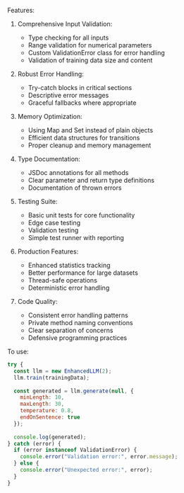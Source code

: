 Features:

1. Comprehensive Input Validation:
   - Type checking for all inputs
   - Range validation for numerical parameters
   - Custom ValidationError class for error handling
   - Validation of training data size and content

2. Robust Error Handling:
   - Try-catch blocks in critical sections
   - Descriptive error messages
   - Graceful fallbacks where appropriate

3. Memory Optimization:
   - Using Map and Set instead of plain objects
   - Efficient data structures for transitions
   - Proper cleanup and memory management

4. Type Documentation:
   - JSDoc annotations for all methods
   - Clear parameter and return type definitions
   - Documentation of thrown errors

5. Testing Suite:
   - Basic unit tests for core functionality
   - Edge case testing
   - Validation testing
   - Simple test runner with reporting

6. Production Features:
   - Enhanced statistics tracking
   - Better performance for large datasets
   - Thread-safe operations
   - Deterministic error handling

7. Code Quality:
   - Consistent error handling patterns
   - Private method naming conventions
   - Clear separation of concerns
   - Defensive programming practices

To use:

```javascript
try {
  const llm = new EnhancedLLM(2);
  llm.train(trainingData);
  
  const generated = llm.generate(null, {
    minLength: 10,
    maxLength: 30,
    temperature: 0.8,
    endOnSentence: true
  });
  
  console.log(generated);
} catch (error) {
  if (error instanceof ValidationError) {
    console.error("Validation error:", error.message);
  } else {
    console.error("Unexpected error:", error);
  }
}
```
